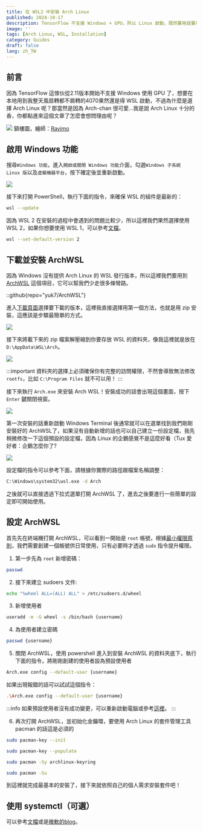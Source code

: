 ```yaml
---
title: 在 WSL2 中安裝 Arch Linux
published: 2024-10-17
description: TensorFlow 不支援 Windows + GPU，所以 Linux 啟動，既然要用就要用最香的 Arch Linux！
image: ''
tags: [Arch Linux, WSL, Installation]
category: Guides
draft: false 
lang: zh_TW
---
```


## 前言

因為 TensorFlow 這傢伙從2.11版本開始不支援 Windows 使用 GPU 了，想要在本地用到我整天風扇轉都不屑轉的4070果然還是得 WSL 啟動，不過為什麼是選擇 Arch Linux 呢？那當然是因為 Arch-chan 很可愛...我是說 Arch Linux 十分的香，你都點進來這個文章了怎麼會想問理由呢？

![](1.jpg)
鎮樓圖，繪師：[Ravimo](https://www.pixiv.net/users/60562229)

## 啟用 Windows 功能

搜尋`Windows 功能`，進入`開啟或關閉 Windows 功能`介面，勾選`Windows 子系統 Linux 版`以及`虛擬機器平台`，按下確定後並重新啟動。

![](2.png)

接下來打開 PowerShell，執行下面的指令，來確保 WSL 的組件是最新的：

```bash
wsl --update
```

因為 WSL 2 在安裝的過程中會遇到的問題比較少，所以這裡我們果然選擇使用 WSL 2，如果你想要使用 WSL 1，可以參考[文檔](https://wsldl-pg.github.io/ArchW-docs/How-to-Setup/)。

```bash
wsl --set-default-version 2
```

## 下載並安裝 ArchWSL

因為 Windows 沒有提供 Arch Linux 的 WSL 發行版本，所以這裡我們要用到 [ArchWSL](https://github.com/yuk7/ArchWSL) 這個項目，它可以幫我們少走很多條彎路。

::github{repo="yuk7/ArchWSL"}

進入[下載頁面](https://github.com/yuk7/ArchWSL/releases)選擇要下載的版本，這裡我直接選擇用第一個方法，也就是用 zip 安裝，這應該是步驟最簡單的方式。

![](3.png)

接下來將載下來的 zip 檔案解壓縮到你要存放 WSL 的資料夾，像我這裡就是放在 `D:\AppData\WSL\Arch`。

![](4.png)

:::important
資料夾的選擇上必須確保你有完整的訪問權限，不然會導致無法修改 `rootfs`，比如 `C:\Program Files` 就不可以用！
:::

接下來執行 `Arch.exe` 來安裝 Arch WSL！安裝成功的話會出現這個畫面，按下 `Enter` 鍵關閉視窗。

![](5.png)

第一次安裝的話重新啟動 Windows Terminal 後通常就可以在選單找到我們剛剛安裝好的 ArchWSL了，如果沒有自動新增的話也可以自己建立一份設定檔，我先稍微修改一下這個預設的設定檔，因為 Linux 的企鵝感覺不是這麼好看（Tux 愛好者：企鵝怎麼你了?

![](6.png)

設定檔的指令可以參考下面，請根據你實際的路徑跟檔案名稱調整：

```bash
C:\Windows\system32\wsl.exe -d Arch
```

之後就可以直接透過下拉式選單打開 ArchWSL 了，進去之後要進行一些簡單的設定即可開始使用。

## 設定 ArchWSL

首先先在終端機打開 ArchWSL，可以看到一開始是 `root` 帳號，根據[最小權限原則](https://zh.wikipedia.org/wiki/%E6%9C%80%E5%B0%8F%E6%9D%83%E9%99%90%E5%8E%9F%E5%88%99)，我們需要創建一個帳號供日常使用，只有必要時才透過 `sudo` 指令提升權限。

1. 第一步先為 `root` 新增密碼：
```bash
passwd
```

2. 接下來建立 sudoers 文件:
```bash
echo "%wheel ALL=(ALL) ALL" > /etc/sudoers.d/wheel
```

3. 新增使用者
```bash
useradd -m -G wheel -s /bin/bash {username}
```

4. 為使用者建立密碼
```bash
passwd {username}
```

5. 關閉 ArchWSL，使用 powershell 進入到安裝 ArchWSL 的資料夾底下，執行下面的指令，將剛剛創建的使用者設為預設使用者
```bash
Arch.exe config --default-user {username}
```
如果出現報錯的話可以試試這個指令：
```bash
.\Arch.exe config --default-user {username}
```

:::info
如果預設使用者沒有成功變更，可以重新啟動電腦或參考[這裡](https://github.com/yuk7/ArchWSL/issues/7)。
:::

6. 再次打開 ArchWSL，並初始化金鑰環，要使用 Arch Linux 的套件管理工具 pacman 的話這是必須的
```bash
sudo pacman-key --init
```
```bash
sudo pacman-key --populate
```
```bash
sudo pacman -Sy archlinux-keyring
```
```bash
sudo pacman -Su
```

到這裡就完成最基本的安裝了，接下來就依照自己的個人需求安裝套件吧！

## 使用 systemctl（可選）

可以參考[文檔](https://wsldl-pg.github.io/ArchW-docs/How-to-Setup/)或是[微軟的blog](https://devblogs.microsoft.com/commandline/systemd-support-is-now-available-in-wsl/)。
